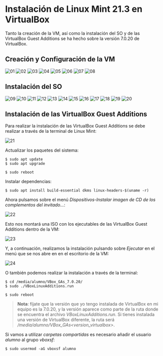 # Instalación de Linux Mint 21.3 en VirtualBox

Tanto la creación de la VM, así como la instalación del SO y de las VirtualBox Guest Additions se ha hecho sobre la versión 7.0.20 de VirtualBox.

## Creación y Configuración de la VM

![][01]
![][02]
![][03]
![][04]
![][05]
![][06]
![][07]
![][08]

## Instalación del SO

![][09]
![][10]
![][11]
![][12]
![][13]
![][14]
![][15]
![][16]
![][17]
![][18]
![][19]
![][20]

## Instalación de las VirtualBox Guest Additions

Para realizar la instalación de las VirtualBox Guest Additions se debe realizar a través de la terminal de Linux Mint:

![][21]

Actualizar los paquetes del sistema:

```
$ sudo apt update
$ sudo apt upgrade

$ sudo reboot
```

Instalar dependencias:

```
$ sudo apt install build-essential dkms linux-headers-$(uname -r)
```

Ahora pulsamos sobre el menú _Dispositivos-Instalar imagen de CD de los complementos del invitado..._:

![][22]

Esto nos montará una ISO con los ejecutables de las VirtualBox Guest Additions dentro de la VM:

![][23]

Y, a continuación, realizamos la instalación pulsando sobre _Ejecutar_ en el menú que se nos abre en en el escritorio de la VM:

![][24]

O también podemos realizar la instalación a través de la terminal:

```
$ cd /media/alumno/VBox_GAs_7.0.20/
$ sudo ./VBoxLinuxAdditions.run

$ sudo reboot
```

> __Nota__: fíjate que la versión que yo tengo instalada de VirtualBox en mi equipo es la 7.0.20, y la versión aparece como parte de la ruta donde se encuentra el archivo _VBoxLinuxAdditions.run_. Si tienes instalada una versión de VirtualBox diferente, la ruta será _/media/alumno/_VBox_GAs_\<version_virtualbox\>_.

Si vamos a utilizar _carpetas compartidas_ es necesario añadir el usuario _alumno_ al grupo _vboxsf_:

```
$ sudo usermod -aG vboxsf alumno
```

[01]: ./img/linux-mint21.3/vm01.png "01"
[02]: ./img/linux-mint21.3/vm02.png "02"
[03]: ./img/linux-mint21.3/vm03.png "03"
[04]: ./img/linux-mint21.3/vm04.png "04"
[05]: ./img/linux-mint21.3/vm05.png "05"
[06]: ./img/linux-mint21.3/vm06.png "06"
[07]: ./img/linux-mint21.3/vm07.png "07"
[08]: ./img/linux-mint21.3/vm08.png "08"
[09]: ./img/linux-mint21.3/so01.png "09"
[10]: ./img/linux-mint21.3/so02.png "10"
[11]: ./img/linux-mint21.3/so03.png "11"
[12]: ./img/linux-mint21.3/so04.png "12"
[13]: ./img/linux-mint21.3/so05.png "13"
[14]: ./img/linux-mint21.3/so06.png "14"
[15]: ./img/linux-mint21.3/so07.png "15"
[16]: ./img/linux-mint21.3/so08.png "16"
[17]: ./img/linux-mint21.3/so09.png "17"
[18]: ./img/linux-mint21.3/so10.png "18"
[19]: ./img/linux-mint21.3/so11.png "19"
[20]: ./img/linux-mint21.3/so12.png "20"
[21]: ./img/linux-mint21.3/terminal-icon.png "21"
[22]: ./img/linux-mint21.3/install-vbox-ga-from-menu01.png "22"
[23]: ./img/linux-mint21.3/install-vbox-ga-from-menu02.png "23"
[24]: ./img/linux-mint21.3/install-vbox-ga-from-menu03.png "24"
